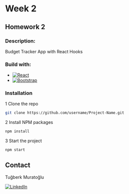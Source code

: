 # Week 2 

## Homework 2

### Description:

Budget Tracker App with React Hooks


### Build with:



* [![React][React.js]][React-url]
* [![Bootstrap][Bootstrap.com]][Bootstrap-url]










### Installation


1 Clone the repo
   ```sh
   git clone https://github.com/username/Project-Name.git
   ```
2 Install NPM packages
   ```sh
   npm install
   ```
3 Start the project
   ```js
   npm start
   ```







<!-- CONTACT -->
## Contact

Tuğberk Muratoğlu

[![LinkedIn][linkedin-shield]][linkedin-url]





<!-- MARKDOWN LINKS & IMAGES -->

[linkedin-shield]: https://img.shields.io/badge/-LinkedIn-black.svg?style=for-the-badge&logo=linkedin&colorB=555
[linkedin-url]: https://www.linkedin.com/in/tu%C4%9Fberkmurato%C4%9Flu/

[React.js]: https://img.shields.io/badge/React-20232A?style=for-the-badge&logo=react&logoColor=61DAFB
[React-url]: https://reactjs.org/
[Bootstrap.com]: https://img.shields.io/badge/Bootstrap-563D7C?style=for-the-badge&logo=bootstrap&logoColor=white
[Bootstrap-url]: https://getbootstrap.com

